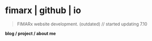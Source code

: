 # fimarx | github | io
> FIMARx website development. (outdated) // started updating 7.10

**blog / project / about me**
